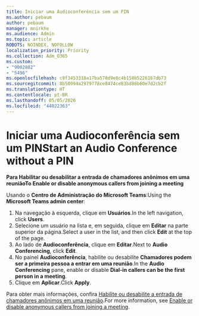 ```yaml
---
title: Iniciar uma Audioconferência sem um PIN
ms.author: pebaum
author: pebaum
manager: mnirkhe
ms.audience: Admin
ms.topic: article
ROBOTS: NOINDEX, NOFOLLOW
localization_priority: Priority
ms.collection: Adm_O365
ms.custom:
- "9002882"
- "5496"
ms.openlocfilehash: c9f3453318a17ba578d9e8c4b158b5226167db73
ms.sourcegitcommit: 8b50994a2979778ce8474ce83bd86b60e7d2cb2f
ms.translationtype: HT
ms.contentlocale: pt-BR
ms.lasthandoff: 05/05/2020
ms.locfileid: "44022363"
---
```

# <a name="start-an-audio-conference-without-a-pin"></a><span data-ttu-id="eefc6-102">Iniciar uma Audioconferência sem um PIN</span><span class="sxs-lookup"><span data-stu-id="eefc6-102">Start an Audio Conference without a PIN</span></span>

<span data-ttu-id="eefc6-103">**Para Habilitar ou desabilitar a entrada de chamadores anônimos em uma reunião**</span><span class="sxs-lookup"><span data-stu-id="eefc6-103">**To Enable or disable anonymous callers from joining a meeting**</span></span>

<span data-ttu-id="eefc6-104">Usando o **Centro de Administração do Microsoft Teams**:</span><span class="sxs-lookup"><span data-stu-id="eefc6-104">Using the **Microsoft Teams admin center**:</span></span>

1. <span data-ttu-id="eefc6-105">Na navegação à esquerda, clique em **Usuários**.</span><span class="sxs-lookup"><span data-stu-id="eefc6-105">In the left navigation, click **Users**.</span></span>
2. <span data-ttu-id="eefc6-106">Selecione um usuário na lista e, em seguida, clique em **Editar** na parte superior da página.</span><span class="sxs-lookup"><span data-stu-id="eefc6-106">Select a user in the list, and then click **Edit** at the top of the page.</span></span>
3. <span data-ttu-id="eefc6-107">Ao lado de **Audioconferência**, clique em **Editar**.</span><span class="sxs-lookup"><span data-stu-id="eefc6-107">Next to **Audio Conferencing**, click **Edit**.</span></span>
4. <span data-ttu-id="eefc6-108">No painel **Audioconferência**, habilite ou desabilite **Chamadores podem ser a primeira pessoa a entrar em uma reunião**.</span><span class="sxs-lookup"><span data-stu-id="eefc6-108">In the **Audio Conferencing** pane, enable or disable **Dial-in callers can be the first person in a meeting**.</span></span>
5. <span data-ttu-id="eefc6-109">Clique em **Aplicar**.</span><span class="sxs-lookup"><span data-stu-id="eefc6-109">Click **Apply**.</span></span>

<span data-ttu-id="eefc6-110">Para obter mais informações, confira [Habilite ou desabilite a entrada de chamadores anônimos em uma reunião](https://docs.microsoft.com/microsoftteams/start-an-audio-conference-over-the-phone-without-a-pin-in-teams).</span><span class="sxs-lookup"><span data-stu-id="eefc6-110">For more information, see [Enable or disable anonymous callers from joining a meeting](https://docs.microsoft.com/microsoftteams/start-an-audio-conference-over-the-phone-without-a-pin-in-teams).</span></span>
